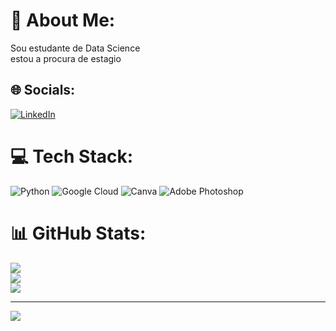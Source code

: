 # 💫 About Me:
Sou estudante de Data Science<br>estou a procura de estagio<br>


## 🌐 Socials:
[![LinkedIn](https://img.shields.io/badge/LinkedIn-%230077B5.svg?logo=linkedin&logoColor=white)](https://linkedin.com/in/https://www.linkedin.com/in/mateus-cavalcante-496ab118a/) 

# 💻 Tech Stack:
![Python](https://img.shields.io/badge/python-3670A0?style=for-the-badge&logo=python&logoColor=ffdd54) ![Google Cloud](https://img.shields.io/badge/GoogleCloud-%234285F4.svg?style=for-the-badge&logo=google-cloud&logoColor=white) ![Canva](https://img.shields.io/badge/Canva-%2300C4CC.svg?style=for-the-badge&logo=Canva&logoColor=white) ![Adobe Photoshop](https://img.shields.io/badge/adobe%20photoshop-%2331A8FF.svg?style=for-the-badge&logo=adobe%20photoshop&logoColor=white)
# 📊 GitHub Stats:
![](https://github-readme-stats.vercel.app/api?username=Mtx-1&theme=gruvbox&hide_border=false&include_all_commits=false&count_private=false)<br/>
![](https://github-readme-streak-stats.herokuapp.com/?user=Mtx-1&theme=gruvbox&hide_border=false)<br/>
![](https://github-readme-stats.vercel.app/api/top-langs/?username=Mtx-1&theme=gruvbox&hide_border=false&include_all_commits=false&count_private=false&layout=compact)

---
[![](https://visitcount.itsvg.in/api?id=Mtx-1&icon=0&color=0)](https://visitcount.itsvg.in)

<!-- Proudly created with GPRM ( https://gprm.itsvg.in ) -->